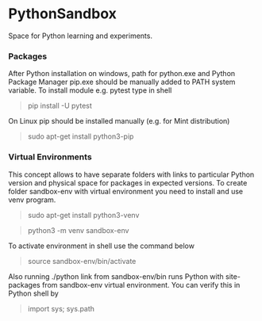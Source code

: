 # PythonSandbox
Space for Python learning and experiments.

### Packages
After Python installation on windows,
path for python.exe and Python Package Manager pip.exe
should be manually added to PATH system variable.
To install module e.g. pytest type in shell
> pip install -U pytest

On Linux pip should be installed manually (e.g. for Mint distribution)
> sudo apt-get install python3-pip

### Virtual Environments
This concept allows to have separate folders with links to particular
Python version and physical space for packages in expected versions.
To create folder sandbox-env with virtual environment
you need to install and use venv program.
> sudo apt-get install python3-venv

> python3 -m venv sandbox-env

To activate environment in shell use the command below
> source sandbox-env/bin/activate

Also running ./python link from sandbox-env/bin runs Python with
site-packages from sandbox-env virtual environment.
You can verify this in Python shell by
> import sys; sys.path
